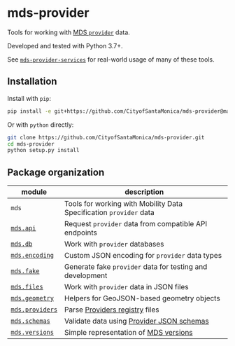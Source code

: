 # mds-provider

Tools for working with [MDS `provider`][provider] data.

Developed and tested with Python 3.7+.

See [`mds-provider-services`](https://github.com/CityofSantaMonica/mds-provider-services) for real-world usage of many of these tools.

## Installation

Install with `pip`:

```bash
pip install -e git+https://github.com/CityofSantaMonica/mds-provider@master#egg=mds_provider
```

Or with `python` directly:

```bash
git clone https://github.com/CityofSantaMonica/mds-provider.git
cd mds-provider
python setup.py install
```

## Package organization

| module | description |
| --------- | ----------- |
| `mds`| Tools for working with Mobility Data Specification `provider` data |
| [`mds.api`](mds/api/) | Request `provider` data from compatible API endpoints |
| [`mds.db`](mds/db/) | Work with `provider` databases |
| [`mds.encoding`](mds/encoding.py) | Custom JSON encoding for `provider` data types |
| [`mds.fake`](mds/fake/) | Generate fake `provider` data for testing and development |
| [`mds.files`](mds/files.py) | Work with `provider` data in JSON files |
| [`mds.geometry`](mds/geometry.py) | Helpers for GeoJSON-based geometry objects |
| [`mds.providers`](mds/providers.py) | Parse [Providers registry][registry] files |
| [`mds.schemas`](mds/schemas/) | Validate data using [Provider JSON schemas][schemas] |
| [`mds.versions`](mds/versions.py) | Simple representation of [MDS versions][versions] |

[provider]: https://github.com/CityOfLosAngeles/mobility-data-specification/tree/master/provider
[registry]: https://github.com/CityofLosAngeles/mobility-data-specification/blob/master/providers.csv
[schemas]: https://github.com/CityOfLosAngeles/mobility-data-specification/tree/master/generate_schema
[versions]: https://github.com/CityofLosAngeles/mobility-data-specification/releases